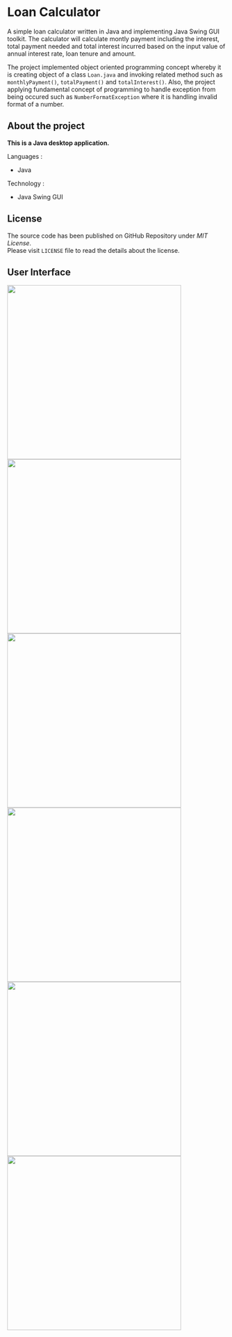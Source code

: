 # Loan Calculator

A simple loan calculator written in Java and implementing Java Swing GUI toolkit. The calculator will calculate montly payment including the interest, total payment needed and total interest incurred based on the input value of annual interest rate, loan tenure and amount.

The project implemented object oriented programming concept whereby it is creating object of a class `Loan.java` and invoking related method such as `monthlyPayment()`, `totalPayment()` and `totalInterest()`. Also, the project applying fundamental concept of programming to handle exception from being occured such as `NumberFormatException` where it is handling invalid format of a number.

## About the project

**This is a Java desktop application.**

Languages :

-   Java

Technology :

-   Java Swing GUI

## License

The source code has been published on GitHub Repository under  _MIT License_.  
Please visit  `LICENSE`  file to read the details about the license.

## User Interface
<img src="https://user-images.githubusercontent.com/65198559/220743733-f452ff8d-1239-4ac5-aa9a-8fa3b514161a.png" width=400>

<img src="https://user-images.githubusercontent.com/65198559/220744188-c4e62b7f-c6ef-4dd4-84b4-10f1a92741c0.png" width=400>

<img src="https://user-images.githubusercontent.com/65198559/220744419-b167c7ea-28c9-4b7a-806c-53740741c12c.png" width=400>

<img src="https://user-images.githubusercontent.com/65198559/220744477-493138eb-c0cc-4e35-b960-71bce9657422.png" width=400>

<img src="https://user-images.githubusercontent.com/65198559/220744560-a91d4618-5573-43cd-9512-a056156741c9.png" width=400>

<img src="https://user-images.githubusercontent.com/65198559/220744701-297313db-383b-4e6f-a109-d9a54deecf9f.png" width=400>
